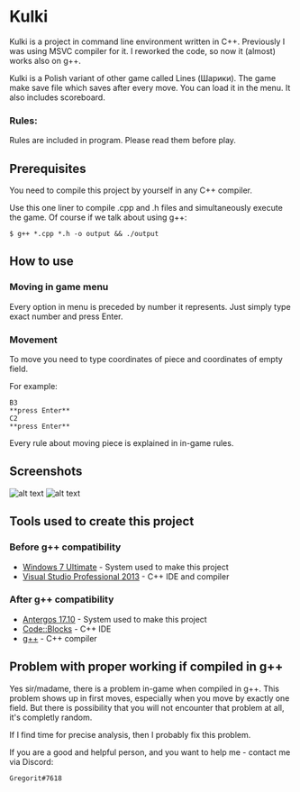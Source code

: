 # Kulki

Kulki is a project in command line environment written in C++.
Previously I was using MSVC compiler for it.
I reworked the code, so now it (almost) works also on g++.

Kulki is a Polish variant of other game called Lines (Шарики).
The game make save file which saves after every move. You can load it in the menu.
It also includes scoreboard.

### Rules:

Rules are included in program. Please read them before play.


## Prerequisites

You need to compile this project by yourself in any C++ compiler.  
  
Use this one liner to compile .cpp and .h files and simultaneously execute the game.
Of course if we talk about using g++:

```
$ g++ *.cpp *.h -o output && ./output
```

## How to use

### Moving in game menu

Every option in menu is preceded by number it represents. Just simply type exact number and press Enter.

### Movement

To move you need to type coordinates of piece and coordinates of empty field.

For example:

```
B3
**press Enter**
C2
**press Enter**
```

Every rule about moving piece is explained in in-game rules.

## Screenshots

![alt text](https://imghost.io/images/2017/12/03/Screenshot_2.png)
![alt text](https://imghost.io/images/2017/12/03/Screenshot_4.png)

## Tools used to create this project

### Before g++ compatibility
* [Windows 7 Ultimate](https://www.microsoft.com/en-us/windows/) - System used to make this project
* [Visual Studio Professional 2013](https://msdn.microsoft.com/en-us/library/dd831853(v=vs.120)) - C++ IDE and compiler

### After g++ compatibility
* [Antergos 17.10](https://antergos.com) - System used to make this project
* [Code::Blocks](http://www.codeblocks.org) - C++ IDE
* [g++](https://gcc.gnu.org) - C++ compiler


## Problem with proper working if compiled in g++

Yes sir/madame, there is a problem in-game when compiled in g++.
This problem shows up in first moves, especially when you move by exactly one field.
But there is possibility that you will not encounter that problem at all, it's completly random.

If I find time for precise analysis, then I probably fix this problem.

If you are a good and helpful person, and you want to help me - contact me via Discord:
```
Gregorit#7618
```
